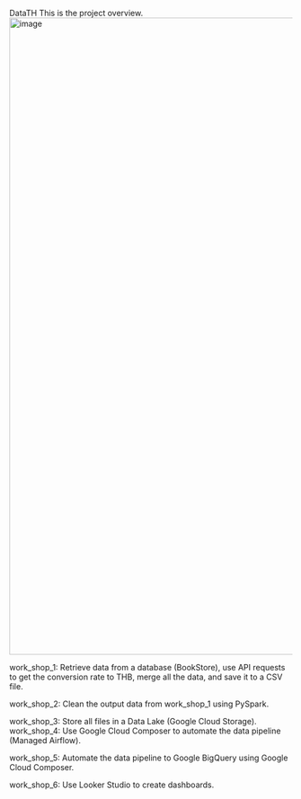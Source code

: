 D a t a T H 
This is the project overview.
 <img width="1134" alt="image" src="https://github.com/user-attachments/assets/f3013741-a115-4b0d-8bf1-87f1ded1ea39">

work_shop_1: Retrieve data from a database (BookStore), use API requests to get the conversion rate to THB, merge all the data, and save it to a CSV file.

work_shop_2: Clean the output data from work_shop_1 using PySpark.

work_shop_3: Store all files in a Data Lake (Google Cloud Storage).
work_shop_4: Use Google Cloud Composer to automate the data pipeline (Managed Airflow).

work_shop_5: Automate the data pipeline to Google BigQuery using Google Cloud Composer.

work_shop_6: Use Looker Studio to create dashboards.

